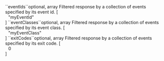 <tr><td>``eventIds``</td><td>optional, array</td>
<td>Filtered response by a collection of events specified by its event id.</td>
<td> [
  <div style="padding-left:10px;">"myEventId"</div>
  ]</td>
<td></td>
</tr>
<tr><td>``eventClasses``</td><td>optional, array</td>
<td>Filtered response by a collection of events specified by its event class.</td>
<td> [
  <div style="padding-left:10px;">"myEventClass"</div>
  ]</td>
<td></td>
</tr>
<tr><td>``exitCodes``</td><td>optional, array</td>
<td>Filtered response by a collection of events specified by its exit code.</td>
<td> [
  <div style="padding-left:10px;">0</div>
  ]</td>
<td></td>
</tr>
